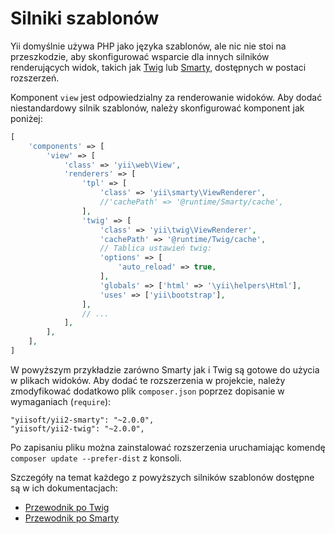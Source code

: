 Silniki szablonów
=================

Yii domyślnie używa PHP jako języka szablonów, ale nic nie stoi na przeszkodzie, aby skonfigurować wsparcie dla innych silników renderujących widok, 
takich jak [Twig](https://twig.symfony.com/) lub [Smarty](https://www.smarty.net/), dostępnych w postaci rozszerzeń.

Komponent `view` jest odpowiedzialny za renderowanie widoków. Aby dodać niestandardowy silnik szablonów, należy skonfigurować komponent jak poniżej:

```php
[
    'components' => [
        'view' => [
            'class' => 'yii\web\View',
            'renderers' => [
                'tpl' => [
                    'class' => 'yii\smarty\ViewRenderer',
                    //'cachePath' => '@runtime/Smarty/cache',
                ],
                'twig' => [
                    'class' => 'yii\twig\ViewRenderer',
                    'cachePath' => '@runtime/Twig/cache',
                    // Tablica ustawień twig:
                    'options' => [
                        'auto_reload' => true,
                    ],
                    'globals' => ['html' => '\yii\helpers\Html'],
                    'uses' => ['yii\bootstrap'],
                ],
                // ...
            ],
        ],
    ],
]
```

W powyższym przykładzie zarówno Smarty jak i Twig są gotowe do użycia w plikach widoków. Aby dodać te rozszerzenia w projekcie, należy zmodyfikować 
dodatkowo plik `composer.json` poprzez dopisanie w wymaganiach (`require`):

```
"yiisoft/yii2-smarty": "~2.0.0",
"yiisoft/yii2-twig": "~2.0.0",
```
Po zapisaniu pliku można zainstalować rozszerzenia uruchamiając komendę `composer update --prefer-dist` z konsoli.

Szczegóły na temat każdego z powyższych silników szablonów dostępne są w ich dokumentacjach:

- [Przewodnik po Twig](https://github.com/yiisoft/yii2-twig/tree/master/docs/guide)
- [Przewodnik po Smarty](https://github.com/yiisoft/yii2-smarty/tree/master/docs/guide)
